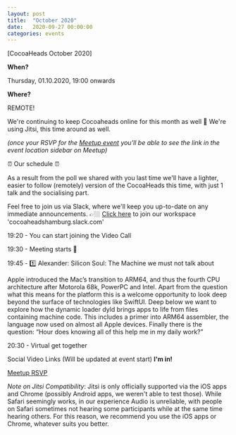 ```yaml
---
layout: post
title:  "October 2020"
date:   2020-09-27 00:00:00
categories: events
---
```


[CocoaHeads October 2020]

**When?**

Thursday, 01.10.2020, 19:00 onwards

**Where?**

REMOTE!

We're continuing to keep Cocoaheads online for this month as well 🎉
We're using Jitsi, this time around as well. 

*(once your RSVP for the [Meetup event](https://www.meetup.com/CocoaHeads-Hamburg/events/jgthtrybclbjb/) you'll be able to see the link in the event location sidebar on Meetup)*

⏰ Our schedule ⏰

As a result from the poll we shared with you last time we'll have a lighter, easier to follow (remotely) version of the CocoaHeads this time, with just 1 talk and the socialising part.

Feel free to join us via Slack, where we'll keep you up-to-date on any immediate announcements.
👉🏼 [Click here](https://slack.cocoaheads.hamburg) to join our workspace 'cocoaheadshamburg.slack.com'

19:20 - You can start joining the Video Call

19:30 - Meeting starts 🎉

19:45 - 1️⃣
Alexander: Silicon Soul: The Machine we must not talk about

Apple introduced the Mac’s transition to ARM64, and thus the fourth CPU architecture after Motorola 68k, PowerPC and Intel.
Apart from the question what this means for the platform this is a welcome opportunity to look deep beyond the surface of technologies like SwiftUI.
Deep below we want to explore how the dynamic loader dyld brings apps to life from files containing machine code. This includes a primer into ARM64 assembler, the language now used on almost all Apple devices.
Finally there is the question: “Hour does knowing all of this help me in my daily work?”

20:30 - Virtual get together

Social Video Links (Will be updated at event start)
**I'm in!**

[Meetup RSVP](https://www.meetup.com/CocoaHeads-Hamburg/events/jgthtrybcnbcb/)



*Note on Jitsi Compatibility*: Jitsi is only officially supported via the iOS apps and Chrome (possibly Android apps, we weren't able to test those). While Safari seemingly works, in our experience Audio is unreliable, with people on Safari sometimes not hearing some participants while at the same time hearing others. For this reason, we recommend you use the iOS apps or Chrome, whatever suits you better.
